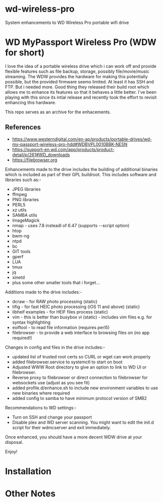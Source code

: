 # wd-wireless-pro
System enhancements to WD Wireless Pro portable wifi drive

# WD MyPassport Wireless Pro (WDW for short)

I love the idea of a portable wireless drive which i can work off and provide flexible features such as file backup, storage, possibly file/movie/music streaming. The WDW provides the hardware for making this potentially possible, but the provided firmware seems limited. At least it has SSH and FTP. But i needed more. Good thing they released their build root which allows me to enhance its features so that it behaves a little better. I've been playing with this since its intial release and recently took the effort to revisit enhancing this hardware.

This repo serves as an archive for the enhacements.

## References
- https://www.westerndigital.com/en-ap/products/portable-drives/wd-my-passport-wireless-pro-hdd#WDBVPL0010BBK-NESN
- https://support-en.wd.com/app/products/product-detail/p/261#WD_downloads
- https://filebrowser.org

Enhancements made to the drive includes the building of additional binaries which is included as part of their GPL buildroot.
This includes software and libraries such as:-
- JPEG libraries
- ffmpeg
- PNG libraries
- PERL5
- xz utils
- SAMBA utils
- ImageMagick
- nmap - uses 7.8 insteadl of 6.47 (supports --script option)
- htop
- bwm-ng
- ntpd
- bc
- GIT tools
- gperf
- LUA
- tmux
- jq
- xinetd
- plus some other smaller tools that i forget...

Additions made to the drive includes:-
- dcraw - for RAW photo processing (static)
- tifig - for fast HEIC photo processing (iOS 11 and above) (static)
- libheif examples - for HEIF files process (static)
- vim - this is better than busybox vi (static) - includes vim files e.g. for syntax highlighting
- exiftool - to read file information (requires perl5)
- filebrowser - to provide a web interface to browsing files on (no app required!)

Changes in config and files in the drive includes:-
- updated list of trusted root certs so CURL or wget can work properly
- added filebrowser.service to systemctl to start on boot
- Adjusted WWW Root directory to give an option to link to WD UI or filebrowser.
- Reverse proxy to filebrowser or direct connection to filebrowser for websockets use (adjust as you see fit)
- added profile.d/enhance.sh to include new environment variables to use new binaries where required
- added config to samba to have minimum protocol version of SMB2

Recommendations to WD settings:-
- Turn on SSH and change your passport
- Disable plex and WD server scanning. You might want to edit the init.d script for their wdmcserver and exit immediately.

Once enhanced, you should have a more decent WDW drive at your disposal.

Enjoy!

# Installation

# Other Notes

